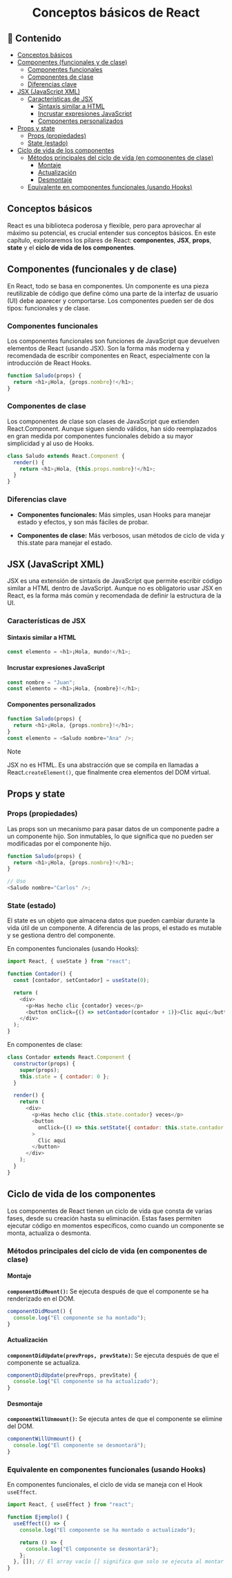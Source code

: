 <h1 align="center">Conceptos básicos de React</h1>

<h2>📑 Contenido</h2>

- [Conceptos básicos](#conceptos-básicos)
- [Componentes (funcionales y de clase)](#componentes-funcionales-y-de-clase)
  - [Componentes funcionales](#componentes-funcionales)
  - [Componentes de clase](#componentes-de-clase)
  - [Diferencias clave](#diferencias-clave)
- [JSX (JavaScript XML)](#jsx-javascript-xml)
  - [Características de JSX](#características-de-jsx)
    - [Sintaxis similar a HTML](#sintaxis-similar-a-html)
    - [Incrustar expresiones JavaScript](#incrustar-expresiones-javascript)
    - [Componentes personalizados](#componentes-personalizados)
- [Props y state](#props-y-state)
  - [Props (propiedades)](#props-propiedades)
  - [State (estado)](#state-estado)
- [Ciclo de vida de los componentes](#ciclo-de-vida-de-los-componentes)
  - [Métodos principales del ciclo de vida (en componentes de clase)](#métodos-principales-del-ciclo-de-vida-en-componentes-de-clase)
    - [Montaje](#montaje)
    - [Actualización](#actualización)
    - [Desmontaje](#desmontaje)
  - [Equivalente en componentes funcionales (usando Hooks)](#equivalente-en-componentes-funcionales-usando-hooks)

## Conceptos básicos

React es una biblioteca poderosa y flexible, pero para aprovechar al máximo su potencial, es crucial entender sus conceptos básicos. En este capítulo, exploraremos los pilares de React: **componentes**, **JSX**, **props**, **state** y el **ciclo de vida de los componentes**.

## Componentes (funcionales y de clase)

En React, todo se basa en componentes. Un componente es una pieza reutilizable de código que define cómo una parte de la interfaz de usuario (UI) debe aparecer y comportarse. Los componentes pueden ser de dos tipos: funcionales y de clase.

### Componentes funcionales

Los componentes funcionales son funciones de JavaScript que devuelven elementos de React (usando JSX). Son la forma más moderna y recomendada de escribir componentes en React, especialmente con la introducción de React Hooks.

```javascript
function Saludo(props) {
  return <h1>¡Hola, {props.nombre}!</h1>;
}
```

### Componentes de clase

Los componentes de clase son clases de JavaScript que extienden React.Component. Aunque siguen siendo válidos, han sido reemplazados en gran medida por componentes funcionales debido a su mayor simplicidad y al uso de Hooks.

```javascript
class Saludo extends React.Component {
  render() {
    return <h1>¡Hola, {this.props.nombre}!</h1>;
  }
}
```

### Diferencias clave

- **Componentes funcionales:** Más simples, usan Hooks para manejar estado y efectos, y son más fáciles de probar.

- **Componentes de clase:** Más verbosos, usan métodos de ciclo de vida y this.state para manejar el estado.

## JSX (JavaScript XML)

JSX es una extensión de sintaxis de JavaScript que permite escribir código similar a HTML dentro de JavaScript. Aunque no es obligatorio usar JSX en React, es la forma más común y recomendada de definir la estructura de la UI.

### Características de JSX

#### Sintaxis similar a HTML

```javascript
const elemento = <h1>¡Hola, mundo!</h1>;
```

#### Incrustar expresiones JavaScript

```javascript
const nombre = "Juan";
const elemento = <h1>¡Hola, {nombre}!</h1>;
```

#### Componentes personalizados

```javascript
function Saludo(props) {
  return <h1>¡Hola, {props.nombre}!</h1>;
}
const elemento = <Saludo nombre="Ana" />;
```

> [!NOTE]
> JSX no es HTML. Es una abstracción que se compila en llamadas a React.`createElement()`, que finalmente crea elementos del DOM virtual.

## Props y state

### Props (propiedades)

Las props son un mecanismo para pasar datos de un componente padre a un componente hijo. Son inmutables, lo que significa que no pueden ser modificadas por el componente hijo.

```javascript
function Saludo(props) {
  return <h1>¡Hola, {props.nombre}!</h1>;
}

// Uso
<Saludo nombre="Carlos" />;
```

### State (estado)

El state es un objeto que almacena datos que pueden cambiar durante la vida útil de un componente. A diferencia de las props, el estado es mutable y se gestiona dentro del componente.

En componentes funcionales (usando Hooks):

```javascript
import React, { useState } from "react";

function Contador() {
  const [contador, setContador] = useState(0);

  return (
    <div>
      <p>Has hecho clic {contador} veces</p>
      <button onClick={() => setContador(contador + 1)}>Clic aquí</button>
    </div>
  );
}
```

En componentes de clase:

```javascript
class Contador extends React.Component {
  constructor(props) {
    super(props);
    this.state = { contador: 0 };
  }

  render() {
    return (
      <div>
        <p>Has hecho clic {this.state.contador} veces</p>
        <button
          onClick={() => this.setState({ contador: this.state.contador + 1 })}
        >
          Clic aquí
        </button>
      </div>
    );
  }
}
```

## Ciclo de vida de los componentes

Los componentes de React tienen un ciclo de vida que consta de varias fases, desde su creación hasta su eliminación. Estas fases permiten ejecutar código en momentos específicos, como cuando un componente se monta, actualiza o desmonta.

### Métodos principales del ciclo de vida (en componentes de clase)

#### Montaje

**`componentDidMount()`:** Se ejecuta después de que el componente se ha renderizado en el DOM.

```javascript
componentDidMount() {
  console.log("El componente se ha montado");
}
```

#### Actualización

**`componentDidUpdate(prevProps, prevState)`:** Se ejecuta después de que el componente se actualiza.

```javascript
componentDidUpdate(prevProps, prevState) {
  console.log("El componente se ha actualizado");
}
```

#### Desmontaje

**`componentWillUnmount()`:** Se ejecuta antes de que el componente se elimine del DOM.

```javascript
componentWillUnmount() {
  console.log("El componente se desmontará");
}
```

### Equivalente en componentes funcionales (usando Hooks)

En componentes funcionales, el ciclo de vida se maneja con el Hook `useEffect`.

```javascript
import React, { useEffect } from "react";

function Ejemplo() {
  useEffect(() => {
    console.log("El componente se ha montado o actualizado");

    return () => {
      console.log("El componente se desmontará");
    };
  }, []); // El array vacío [] significa que solo se ejecuta al montar y desmontar
}
```
